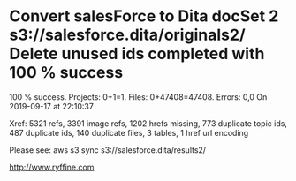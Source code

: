 # Convert salesForce to Dita docSet 2 s3://salesforce.dita/originals2/ Delete unused ids completed with 100 % success

100 % success. Projects: 0+1=1.  Files: 0+47408=47408. Errors: 0,0  On 2019-09-17 at 22:10:37

Xref: 5321 refs, 3391 image refs, 1202 hrefs missing, 773 duplicate topic ids, 487 duplicate ids, 140 duplicate files, 3 tables, 1 href url encoding

Please see: aws s3 sync s3://salesforce.dita/results2/

http://www.ryffine.com
